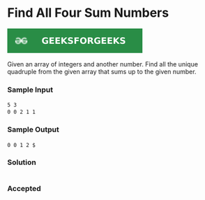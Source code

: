 # Find All Four Sum Numbers

[![Problem Link](../assets/gfg.svg)](https://practice.geeksforgeeks.org/problems/find-all-four-sum-numbers1732/1#)

Given an array of integers and another number. Find all the unique quadruple from the given array that sums up to the given number.

### Sample Input
```
5 3
0 0 2 1 1 
```
### Sample Output
```
0 0 1 2 $
```

### Solution
```cpp

```

### Accepted
